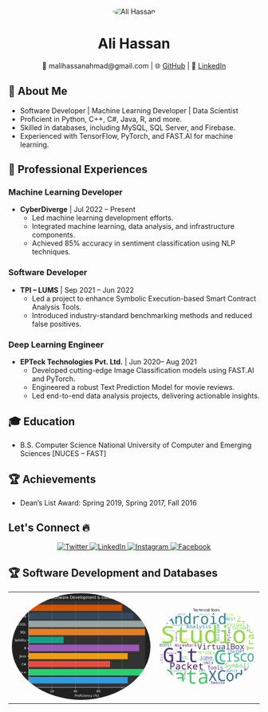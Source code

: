 <p align="center">
  <img src="https://github.com/theAliHassan/theAliHassan/blob/main/readmepic.png" alt="Ali Hassan" width="300" style="border-radius: 50%;" />
</p>

<h1 align="center">Ali Hassan</h1>

<p align="center">
   📧 malihassanahmad@gmail.com | 🌐 <a href="https://github.com/theAliHassan">GitHub</a> | 💼 <a href="https://www.linkedin.com/in/thealihassanahmad/">LinkedIn</a>
</p>

## 🚀 About Me

- Software Developer | Machine Learning Developer | Data Scientist
- Proficient in Python, C++, C#, Java, R, and more.
- Skilled in databases, including MySQL, SQL Server, and Firebase.
- Experienced with TensorFlow, PyTorch, and FAST.AI for machine learning.

## 💼 Professional Experiences

### Machine Learning Developer

- **CyberDiverge** | Jul 2022 – Present
  - Led machine learning development efforts.
  - Integrated machine learning, data analysis, and infrastructure components.
  - Achieved 85% accuracy in sentiment classification using NLP techniques.

### Software Developer

- **TPI – LUMS** | Sep 2021 – Jun 2022
  - Led a project to enhance Symbolic Execution-based Smart Contract Analysis Tools.
  - Introduced industry-standard benchmarking methods and reduced false positives.

### Deep Learning Engineer

- **EPTeck Technologies Pvt. Ltd.** | Jun 2020– Aug 2021
  - Developed cutting-edge Image Classification models using FAST.AI and PyTorch.
  - Engineered a robust Text Prediction Model for movie reviews.
  - Led end-to-end data analysis projects, delivering actionable insights.

## 🎓 Education

- B.S. Computer Science 
  National University of Computer and Emerging Sciences [NUCES – FAST]

## 🏆 Achievements

- Dean’s List Award: Spring 2019, Spring 2017, Fall 2016

## Let's Connect 🔥

<p align="center">
  <a href="https://twitter.com/thealihassan_">
    <img src="https://img.icons8.com/fluent/48/000000/twitter.png" alt="Twitter" />
  </a>
  <a href="https://www.linkedin.com/in/thealihassanahmad/">
    <img src="https://img.icons8.com/fluent/48/000000/linkedin.png" alt="LinkedIn" />
  </a>
  <a href="https://www.instagram.com/_thealihassan/">
    <img src="https://img.icons8.com/fluent/48/000000/instagram-new.png" alt="Instagram" />
  </a>
  <a href="https://www.facebook.com/your-facebook-profile">
    <img src="https://img.icons8.com/fluent/48/000000/facebook-new.png" alt="Facebook" />
  </a>
</p>

## 🏆 Software Development and Databases

<table>
  <tr>
    <td><img src="https://github.com/theAliHassan/theAliHassan/blob/main/lang.png" alt="Ali Hassan" width="700" style="border-radius: 50%;" /></td>
    <td><img src="https://github.com/theAliHassan/theAliHassan/blob/main/downloadools.png" alt="Ali Hassan" width="500" style="border-radius: 50%;" /></td>
  </tr>
</table>
